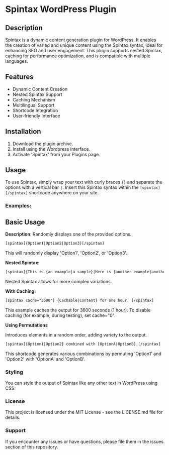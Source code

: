 # Spintax WordPress Plugin

## Description
Spintax is a dynamic content generation plugin for WordPress. It enables the creation of varied and unique content using the Spintax syntax, ideal for enhancing SEO and user engagement. This plugin supports nested Spintax, caching for performance optimization, and is compatible with multiple languages.

## Features
- Dynamic Content Creation
- Nested Spintax Support
- Caching Mechanism
- Multilingual Support
- Shortcode Integration
- User-friendly Interface

## Installation
1. Download the plugin archive.
2. Install using the Wordpress interface.
3. Activate 'Spintax' from your Plugins page.

## Usage
To use Spintax, simply wrap your text with curly braces `{}` and separate the options with a vertical bar `|`. Insert this Spintax syntax within the `[spintax][/spintax]` shortcode anywhere on your site.

### Examples:

## Basic Usage
**Description**: Randomly displays one of the provided options.
```html
[spintax]{Option1|Option2|Option3}[/spintax]
```
This will randomly display 'Option1', 'Option2', or 'Option3'.

**Nested Spintax:**
```html
[spintax]{This is {an example|a sample}|Here is {another example|another sample}} of nested Spintax.[/spintax]
```
Nested Spintax allows for more complex variations.

**With Caching:**
```html
[spintax cache="3600"] {Cachable|Content} for one hour. [/spintax]
```
This example caches the output for 3600 seconds (1 hour). To disable caching (for example, during testing), set cache="0".

**Using Permutations**

Introduces elements in a random order, adding variety to the output.
```html
[spintax]{Option1|Option2} combined with [OptionA|OptionB].[/spintax]
```
This shortcode generates various combinations by permuting 'Option1' and 'Option2' with 'OptionA' and 'OptionB'.


### Styling
You can style the output of Spintax like any other text in WordPress using CSS.

### License
This project is licensed under the MIT License - see the LICENSE.md file for details.

### Support
If you encounter any issues or have questions, please file them in the issues section of this repository.
